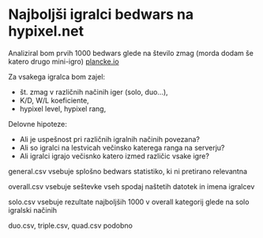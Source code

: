 Najboljši igralci bedwars na hypixel.net
=======================

Analiziral bom prvih 1000 bedwars glede na število zmag (morda dodam še katero drugo mini-igro)
[plancke.io](https://plancke.io/hypixel/leaderboards/player.bedwars.overall)

Za vsakega igralca bom zajel:
* št. zmag v različnih načinih iger (solo, duo...),
* K/D, W/L koeficiente,
* hypixel level, hypixel rang,

Delovne hipoteze:
* Ali je uspešnost pri različnih igralnih načinih povezana?
* Ali so igralci na lestvicah večinsko katerega ranga na serverju?
* Ali igralci igrajo večisnko katero izmed različic vsake igre? 

general.csv vsebuje splošno bedwars statistiko, ki ni pretirano relevantna

overall.csv vsebuje seštevke vseh spodaj naštetih datotek in imena igralcev

solo.csv vsebuje rezultate najboljših 1000 v overall kategorij glede na solo igralski načinih

duo.csv, triple.csv, quad.csv podobno
